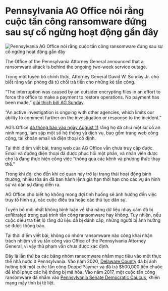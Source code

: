 # Pennsylvania AG Office nói rằng cuộc tấn công ransomware đứng sau sự cố ngừng hoạt động gần đây

![Pennsylvania AG Office nói rằng cuộc tấn công ransomware đứng sau sự cố ngừng hoạt động gần đây](https://www.bleepstatic.com/content/hl-images/2025/09/02/pennsylvaniaAG.jpeg)

The Office of the Pennsylvania Attorney General announced that a ransomware attack is behind the ongoing two-week service outage.

Trong một tuyên bố chính thức, Attorney General David W. Sunday Jr. cho biết rằng văn phòng đã từ chối trả tiền cho những kẻ tấn công.

“The interruption was caused by an outsider encrypting files in an effort to force the office to make a payment to restore operations. No payment has been made,” [giải thích bởi AG Sunday](https://www.attorneygeneral.gov/taking-action/attorney-general-sunday-provides-latest-developments-on-outside-interruption-that-impacted-oag-servers/).

“An active investigation is ongoing with other agencies, which limits our ability to comment further on the investigation or response to the incident.”

AG’s Office [đã thông báo vào ngày August 11](https://www.bleepingcomputer.com/news/security/pennsylvania-attorney-generals-email-site-down-after-cyberattack/) rằng họ đã chịu một sự cố an ninh mạng, làm sập một số hệ thống và dịch vụ, bao gồm trang web công cộng, tài khoản email và điện thoại cố định.

Tại thời điểm viết bài, trang web của AG Office vẫn chưa truy cập được. Email và đường điện thoại đã được phục hồi một phần, và nhân viên được cho là đang thực hiện công việc “thông qua các kênh và phương thức thay thế.”

Trong khi đó, cho đến khi cơ quan này trở lại trạng thái hoạt động bình thường, nhiều tòa án đã ban hành lệnh gia hạn thời hạn cho các vụ án hình sự và dân sự đang diễn ra.

AG Office cho biết họ không mong đợi tình huống sẽ ảnh hưởng đến việc truy tố hình sự, các cuộc điều tra hoặc các thủ tục dân sự.

Tuyên bố mới nhất không bình luận về khả năng dữ liệu nhạy cảm đã bị exfiltrated trong quá trình tấn công ransomware hay không. Tuy nhiên, nếu cuộc điều tra tiết lộ rằng dữ liệu đã bị đánh cắp, những người bị ảnh hưởng sẽ được thông báo.

Tại thời điểm viết bài, không có nhóm ransomware nào công khai nhận trách nhiệm về vụ tấn công vào Office of the Pennsylvania Attorney General, vì vậy thủ phạm vẫn chưa được xác định.

Đây là lần thứ ba các băng nhóm ransomware nhắm mục tiêu vào một thực thể nhà nước ở Pennsylvania. Vào năm 2020, [Delaware County](https://www.bleepingcomputer.com/news/security/pennsylvania-county-pays-500k-ransom-to-doppelpaymer-ransomware/) đã bị ảnh hưởng bởi một cuộc tấn công DoppelPaymer và đã trả $500,000 tiền chuộc để khôi phục các hệ thống bị mã hóa. Vào năm 2017, một cuộc tấn công ransomware đã nhắm vào [Pennsylvania Senate Democratic Caucus](https://www.bleepingcomputer.com/news/government/ransomware-hits-pennsylvania-senate-democrats/), khiến mạng máy tính bị tê liệt.